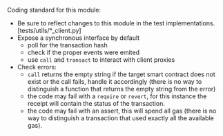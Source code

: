 Coding standard for this module:

- Be sure to reflect changes to this module in the test
  implementations. [tests/utils/*_client.py]
- Expose a synchronous interface by default
  - poll for the transaction hash
  - check if the proper events were emited
  - use `call` and `transact` to interact with client proxies
- Check errors:
  - `call` returns the empty string if the target smart contract does not exist
    or the call fails, handle it accordingly (there is no way to distinguish a
    function that returns the empty string from the error)
  - the code may fail with a `require` or `revert`, for this instance the
    receipt will contain the status of the transaction.
  - the code may fail with an assert, this will spend all gas (there is no way
    to distinguish a transaction that used exactly all the available gas).
